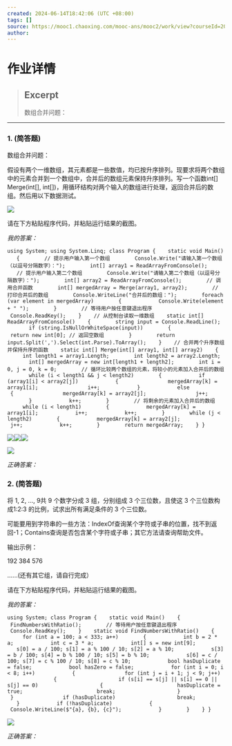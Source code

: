 ```yaml
---
created: 2024-06-14T18:42:06 (UTC +08:00)
tags: []
source: https://mooc1.chaoxing.com/mooc-ans/mooc2/work/view?courseId=206698159&classId=93333441&cpi=264745337&workId=32765903&answerId=52487855&enc=031a4b312438cfdfa89b5af7da836ffe
author: 
---
```


# 作业详情

> ## Excerpt
> 数组合并问题：

---
### 1\. (简答题)

数组合并问题：

假设有两个一维数组，其元素都是一些数值，均已按升序排列。现要求将两个数组中的元素合并到一个数组中，合并后的数组元素保持升序排列。写一个函数int\[\] Merge(int\[\], int\[\])，用循环结构对两个输入的数组进行处理，返回合并后的数组。然后用以下数据测试。

![](https://p.ananas.chaoxing.com/star3/origin/462d93f9db544a366b43c8ac2860a98d.png)  

请在下方粘贴程序代码，并粘贴运行结果的截图。

_我的答案：_

```plain
using System; using System.Linq; class Program {    static void Main()    {        // 提示用户输入第一个数组        Console.Write("请输入第一个数组（以逗号分隔数字）：");        int[] array1 = ReadArrayFromConsole();        // 提示用户输入第二个数组        Console.Write("请输入第二个数组（以逗号分隔数字）：");        int[] array2 = ReadArrayFromConsole();        // 调用合并函数        int[] mergedArray = Merge(array1, array2);        // 打印合并后的数组        Console.WriteLine("合并后的数组：");        foreach (var element in mergedArray)        {            Console.Write(element + " ");        }        // 等待用户按任意键退出程序        Console.ReadKey();    }    // 从控制台读取一维数组    static int[] ReadArrayFromConsole()    {        string input = Console.ReadLine();        if (string.IsNullOrWhiteSpace(input))        {            return new int[0]; // 返回空数组        }        return input.Split(',').Select(int.Parse).ToArray();    }    // 合并两个升序数组并保持升序的函数    static int[] Merge(int[] array1, int[] array2)    {        int length1 = array1.Length;        int length2 = array2.Length;        int[] mergedArray = new int[length1 + length2];        int i = 0, j = 0, k = 0;        // 循环比较两个数组的元素，将较小的元素加入合并后的数组        while (i < length1 && j < length2)        {            if (array1[i] < array2[j])            {                mergedArray[k] = array1[i];                i++;            }            else            {                mergedArray[k] = array2[j];                j++;            }            k++;        }        // 将剩余的元素加入合并后的数组        while (i < length1)        {            mergedArray[k] = array1[i];            i++;            k++;        }        while (j < length2)        {            mergedArray[k] = array2[j];            j++;            k++;        }        return mergedArray;    } }
```

![](https://p.ananas.chaoxing.com/star3/origin/70a408966f9532f939bd2700630f2390)![](https://p.ananas.chaoxing.com/star3/origin/5991b861d33fa82c6301914621989117)![](https://p.ananas.chaoxing.com/star3/origin/bed2b1e213cd882a68034ee3e2e36bbd)

![](https://p.ananas.chaoxing.com/star3/origin/f3ea67c7e0b65b0bdf963f0db0616cad)

_正确答案：_

### 2\. (简答题)

将 1, 2, ..., 9共 9 个数字分成 3 组，分别组成 3 个三位数，且使这 3 个三位数构成1:2:3 的比例，试求出所有满足条件的 3 个三位数。

可能要用到字符串的一些方法：IndexOf查询某个字符或子串的位置，找不到返回-1；Contains查询是否包含某个字符或子串；其它方法请查询帮助文件。  

输出示例：

192 384 576

......(还有其它组，请自行完成）

请在下方粘贴程序代码，并粘贴运行结果的截图。

_我的答案：_

```plain
using System; class Program {    static void Main()    {        FindNumbersWithRatio();        // 等待用户按任意键退出程序        Console.ReadKey();    }    static void FindNumbersWithRatio()    {        for (int a = 100; a < 333; a++)        {            int b = 2 * a;            int c = 3 * a;            int[] s = new int[9];            s[0] = a / 100; s[1] = a % 100 / 10; s[2] = a % 10;            s[3] = b / 100; s[4] = b % 100 / 10; s[5] = b % 10;            s[6] = c / 100; s[7] = c % 100 / 10; s[8] = c % 10;            bool hasDuplicate = false;            bool hasZero = false;            for (int i = 0; i < 8; i++)            {                for (int j = i + 1; j < 9; j++)                {                    if (s[i] == s[j] || s[i] == 0 || s[j] == 0)                    {                        hasDuplicate = true;                        break;                    }                }                if (hasDuplicate)                    break;            }            if (!hasDuplicate)            {                Console.WriteLine($"{a}, {b}, {c}");            }        }    } }
```

![](https://p.ananas.chaoxing.com/star3/origin/809d0bceb028f918f5e9c87c2ba8bb4e)

_正确答案：_
